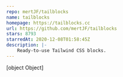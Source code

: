 ```yaml
---
repo: mertJF/tailblocks
name: tailblocks
homepage: https://tailblocks.cc
url: https://github.com/mertJF/tailblocks
stars: 8793
starredAt: 2020-12-08T01:58:45Z
description: |-
    Ready-to-use Tailwind CSS blocks.
---
```


[object Object]
